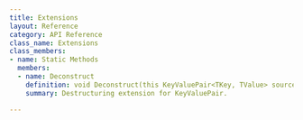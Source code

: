 ```yaml
---
title: Extensions
layout: Reference
category: API Reference
class_name: Extensions
class_members:
- name: Static Methods
  members:
  - name: Deconstruct
    definition: void Deconstruct(this KeyValuePair<TKey, TValue> source, TKey& key, TValue& value)
    summary: Destructuring extension for KeyValuePair.

---
```

